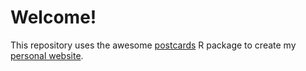 # Welcome!

This repository uses the awesome [postcards](https://github.com/seankross/postcards) R package to create my [personal website](https://tomsing1.github.io/).
